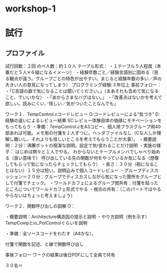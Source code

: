 workshop-1
==========
# 試行
## プロファイル
試行回数：２回
のべ人数：約１０人
テーブル形式：
・１テーブル５人程度（本番だと５人✕６組になるイメージ）
・経験年数ごと／経験言語別に固める（見る観点が違う。グループごとの特色が出やすい。まじると経験年数の多い／声の大きい人の意見になってしまう）
プログラミング経験:３年位上
事前フォロー：
・「C言語の癖で気になることは聞いてください。」（まあそれも含めて気になること、でいいかな）
・「あからさまなバグはない。」
・「改善点はないかを考えて欲しい。読みにくい／怪しい／気がついたことなんでも」



ワーク１．TempControl.cコードレビュー
O:コードレビューによる“気づき”
D:経験の違いによるレビュー結果
SC:レビュー体験自体の価値にモチベーションをもってもらう
・準備：TempControl.cをA3コピー、個人用プラスグループ用40部あれば可能。メモ用の付箋を１人ずつに。ヘッダファイルなし（Cな人しか理解し難いし、それよりも怪しいところを考えてもらうことが大事）。
・概要説明：２分：沸騰ポットの簡潔な説明。設定で気r変わることだけ説明
・実施の様子：
はじめは黙々と１人でやる。
わからないとテーブルメンバでしゃべり始める（良い意味で）
呼び出している先の関数が何をやっているか気になる（想像してもらって気になったらチェックしてもらう）
・長さ：３０分（暇になることはない）１５分は短い。説明込みで個人コードレビュー
・グループディスカッション＝２０分：グループでディスカスしながら気になった箇所をグループとして付箋でチェック。
・ワールドカフェによるグループ間共有：付箋を貼ったところについてワールドカフェ形式でやる
・視点の共有：（このパートではやるやらないはちょっと考えましょう）

ワーク２．関数呼び出しの図解
O：

・概要説明：Architecture構造図の提示と説明
・やり方説明（例を示す）
TempCompとio_PotControlぐらいを説明

・準備：全ソースコードをわたす（A4かな）。



付箋で関数を記述、と線で関数呼び出し

事後フォロー
ワークの結果は後日PDFにして全員で共有








３０名＝










